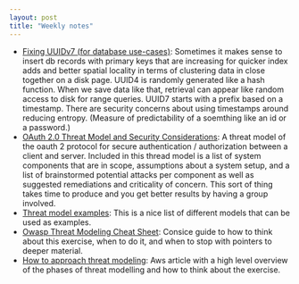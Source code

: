 ```yaml
---
layout: post
title: "Weekly notes"
---
```


* [Fixing UUIDv7 (for database use-cases)](https://brooker.co.za/blog/2025/10/22/uuidv7): Sometimes it makes sense to insert db records with primary keys that are increasing for quicker index adds and better spatial locality in terms of clustering data in close together on a disk page. UUID4 is randomly generated like a hash function. When we save data like that, retrieval can appear like random access to disk for range queries. UUID7 starts with a prefix based on a timestamp. There are security concerns about using timestamps around reducing entropy. (Measure of predictability of a soemthing like an id or a password.)
* [OAuth 2.0 Threat Model and Security Considerations](https://datatracker.ietf.org/doc/html/rfc6819): A threat model of the oauth 2 protocol for secure authentication / authorization between a client and server. Included in this thread model is a list of system components that are in scope, assumptions about a system setup, and a list of brainstormed potential attacks per component as well as suggested remediations and criticality of concern. This sort of thing takes time to produce and you get better results by having a group involved.
* [Threat model examples](https://github.com/hysnsec/awesome-threat-modelling?tab=readme-ov-file#threat-model-examples): This is a nice list of different models that can be used as examples.
* [Owasp Threat Modeling Cheat Sheet](https://cheatsheetseries.owasp.org/cheatsheets/Threat_Modeling_Cheat_Sheet.html): Consice guide to how to think about this exercise, when to do it, and when to stop with pointers to deeper material.
* [How to approach threat modeling](https://aws.amazon.com/blogs/security/how-to-approach-threat-modeling/): Aws article with a high level overview of the phases of threat modelling and how to think about the exercise.
